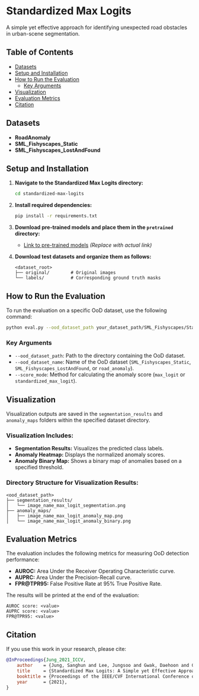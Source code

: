 # Standardized Max Logits

A simple yet effective approach for identifying unexpected road obstacles in urban-scene segmentation.

## Table of Contents

- [Datasets](#datasets)
- [Setup and Installation](#setup-and-installation)
- [How to Run the Evaluation](#how-to-run-the-evaluation)
  - [Key Arguments](#key-arguments)
- [Visualization](#visualization)
- [Evaluation Metrics](#evaluation-metrics)
- [Citation](#citation)

## Datasets

- **RoadAnomaly**
- **SML_Fishyscapes_Static**
- **SML_Fishyscapes_LostAndFound**

## Setup and Installation

1. **Navigate to the Standardized Max Logits directory:**

    ```bash
    cd standardized-max-logits
    ```

2. **Install required dependencies:**

    ```bash
    pip install -r requirements.txt
    ```

3. **Download pre-trained models and place them in the `pretrained` directory:**

    - [Link to pre-trained models](#) *(Replace with actual link)*

4. **Download test datasets and organize them as follows:**

    ```
    <dataset_root>
    ├── original/        # Original images
    └── labels/          # Corresponding ground truth masks
    ```

## How to Run the Evaluation

To run the evaluation on a specific OoD dataset, use the following command:

```bash
python eval.py --ood_dataset_path your_dataset_path/SML_Fishyscapes/Static --ood_dataset_name SML_Fishyscapes_Static --score_mode max_logit
```

### Key Arguments

- `--ood_dataset_path`: Path to the directory containing the OoD dataset.
- `--ood_dataset_name`: Name of the OoD dataset (`SML_Fishyscapes_Static`, `SML_Fishyscapes_LostAndFound`, or `road_anomaly`).
- `--score_mode`: Method for calculating the anomaly score (`max_logit` or `standardized_max_logit`).

## Visualization

Visualization outputs are saved in the `segmentation_results` and `anomaly_maps` folders within the specified dataset directory.

### Visualization Includes:

- **Segmentation Results:** Visualizes the predicted class labels.
- **Anomaly Heatmap:** Displays the normalized anomaly scores.
- **Anomaly Binary Map:** Shows a binary map of anomalies based on a specified threshold.

### Directory Structure for Visualization Results:

```
<ood_dataset_path>
├── segmentation_results/
│   └── image_name_max_logit_segmentation.png
├── anomaly_maps/
│   ├── image_name_max_logit_anomaly_map.png
│   └── image_name_max_logit_anomaly_binary.png
```

## Evaluation Metrics

The evaluation includes the following metrics for measuring OoD detection performance:

- **AUROC:** Area Under the Receiver Operating Characteristic curve.
- **AUPRC:** Area Under the Precision-Recall curve.
- **FPR@TPR95:** False Positive Rate at 95% True Positive Rate.

The results will be printed at the end of the evaluation:

```
AUROC score: <value>
AUPRC score: <value>
FPR@TPR95: <value>
```

## Citation

If you use this work in your research, please cite:

```bibtex
@InProceedings{Jung_2021_ICCV,
    author    = {Jung, Sanghun and Lee, Jungsoo and Gwak, Daehoon and Choi, Sungha and Choo, Jaegul},
    title     = {Standardized Max Logits: A Simple yet Effective Approach for Identifying Unexpected Road Obstacles in Urban-Scene Segmentation},
    booktitle = {Proceedings of the IEEE/CVF International Conference on Computer Vision (ICCV)},
    year      = {2021},
}
```